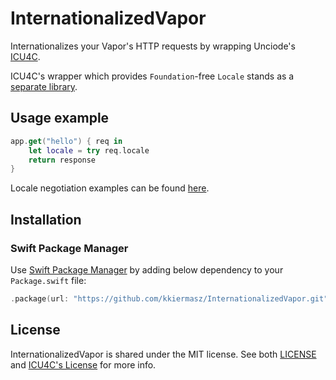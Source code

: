 # InternationalizedVapor

Internationalizes your Vapor's HTTP requests by wrapping Unciode's [ICU4C](https://github.com/unicode-org/icu).

ICU4C's wrapper which provides `Foundation`-free `Locale` stands as a [separate library](https://github.com/kkiermasz/SwiftLocale).

## Usage example

```swift
app.get("hello") { req in 
    let locale = try req.locale 
    return response
}
```

Locale negotiation examples can be found [here](https://github.com/kkiermasz/SwiftLocale/blob/ff7a159e76f3f59674e6366a18a96fb88e41d3c0/Tests/SwiftLocaleTests/Locale_AcceptLanguage_Tests.swift#L31).

## Installation

### Swift Package Manager

Use [Swift Package Manager](https://swift.org/package-manager/) by adding below dependency to your `Package.swift` file:

```swift
.package(url: "https://github.com/kkiermasz/InternationalizedVapor.git", from: "1.1.0")
```

## License

InternationalizedVapor is shared under the MIT license. See both [LICENSE](./LICENSE) and [ICU4C's License](https://github.com/unicode-org/icu/blob/main/icu4c/LICENSE) for more info.